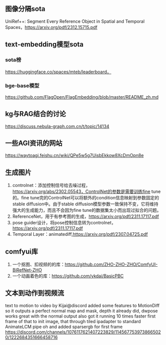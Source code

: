 ## 图像分隔sota
  UniRef++: Segment Every Reference Object in Spatial and Temporal Spaces，https://arxiv.org/pdf/2312.15715.pdf
## text-embedding模型sota
  ### sota榜
  https://huggingface.co/spaces/mteb/leaderboard，
  ### bge-base模型
  https://github.com/FlagOpen/FlagEmbedding/blob/master/README_zh.md

## kg与RAG结合的讨论
  https://discuss.nebula-graph.com.cn/t/topic/14134

## 一些AGI资讯的网站
  https://waytoagi.feishu.cn/wiki/QPe5w5g7UisbEkkow8XcDmOpn8e

## 生成图片
1. controlnet：添加控制信号给去噪过程，https://arxiv.org/abs/2302.05543，ControlNet的参数是需要训练fine tune的。fine tune完的ControlNet可以将额外的condition信息映射到参数固定的stable diffusion中。由于stable diffusion模型参数一致保持不变，它将维持强大的生成能力，而且不会因为fine tune的数据集太小而出现过拟合的问题。
2. ReferenceNet，用于有参考图的生成，https://arxiv.org/pdf/2311.17117.pdf
3. pose guider设计，将pose控制信息转为controlnet，https://arxiv.org/pdf/2311.17117.pdf
4. Temporal Layer：animatediff,https://arxiv.org/pdf/2307.04725.pdf

## comfyui库
1. 一个抠图、扣视频的的库：https://github.com/ZHO-ZHO-ZHO/ComfyUI-BiRefNet-ZHO
2. 一个动画着色的库：https://github.com/ykdai/BasicPBC



## 文本到动作到视频流
text to motion to video by Kijai@discord
added some features to MotionDiff so it outputs a perfect normal map and mask, depth it already did, dwpose works great with the normal output
also got it running 10 times faster
first frame of that to init image, that through tiled ipadapter to standard AnimateLCM pipe
oh and added sparsergb for first frame
https://discord.com/channels/1076117621407223829/1145677539738665020/1222684351666458716


